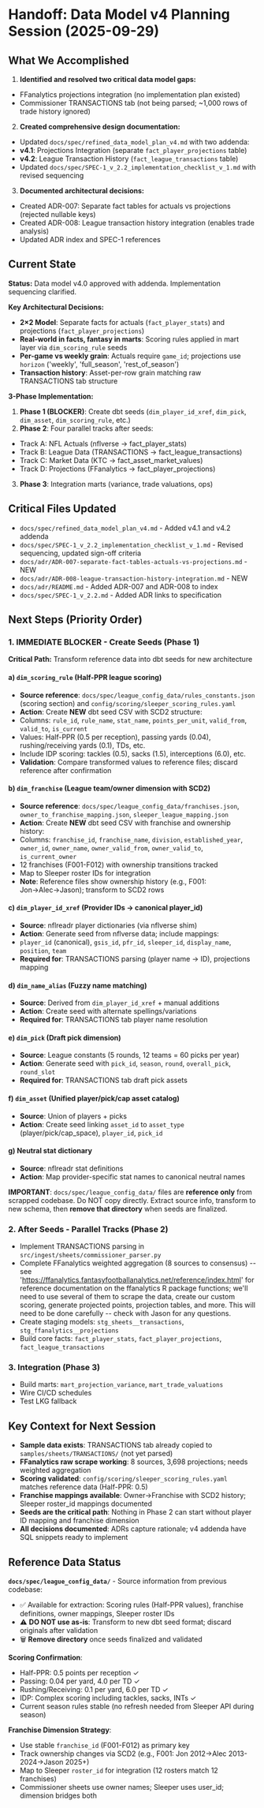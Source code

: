 # Handoff: Data Model v4 Planning Session (2025-09-29)

## What We Accomplished

1. **Identified and resolved two critical data model gaps:**

- FFanalytics projections integration (no implementation plan existed)
- Commissioner TRANSACTIONS tab (not being parsed; ~1,000 rows of trade history ignored)

2. **Created comprehensive design documentation:**

- Updated `docs/spec/refined_data_model_plan_v4.md` with two addenda:
- **v4.1**: Projections Integration (separate `fact_player_projections` table)
- **v4.2**: League Transaction History (`fact_league_transactions` table)
- Updated `docs/spec/SPEC-1_v_2.2_implementation_checklist_v_1.md` with revised sequencing

3. **Documented architectural decisions:**

- Created ADR-007: Separate fact tables for actuals vs projections (rejected nullable keys)
- Created ADR-008: League transaction history integration (enables trade analysis)
- Updated ADR index and SPEC-1 references

## Current State

**Status:** Data model v4.0 approved with addenda. Implementation sequencing clarified.

**Key Architectural Decisions:**

- **2×2 Model**: Separate facts for actuals (`fact_player_stats`) and projections (`fact_player_projections`)
- **Real-world in facts, fantasy in marts**: Scoring rules applied in mart layer via `dim_scoring_rule` seeds
- **Per-game vs weekly grain**: Actuals require `game_id`; projections use `horizon` ('weekly', 'full_season', 'rest_of_season')
- **Transaction history**: Asset-per-row grain matching raw TRANSACTIONS tab structure

**3-Phase Implementation:**

1. **Phase 1 (BLOCKER)**: Create dbt seeds (`dim_player_id_xref`, `dim_pick`, `dim_asset`, `dim_scoring_rule`, etc.)
1. **Phase 2**: Four parallel tracks after seeds:

- Track A: NFL Actuals (nflverse → fact_player_stats)
- Track B: League Data (TRANSACTIONS → fact_league_transactions)
- Track C: Market Data (KTC → fact_asset_market_values)
- Track D: Projections (FFanalytics → fact_player_projections)

3. **Phase 3**: Integration marts (variance, trade valuations, ops)

## Critical Files Updated

- `docs/spec/refined_data_model_plan_v4.md` - Added v4.1 and v4.2 addenda
- `docs/spec/SPEC-1_v_2.2_implementation_checklist_v_1.md` - Revised sequencing, updated sign-off criteria
- `docs/adr/ADR-007-separate-fact-tables-actuals-vs-projections.md` - NEW
- `docs/adr/ADR-008-league-transaction-history-integration.md` - NEW
- `docs/adr/README.md` - Added ADR-007 and ADR-008 to index
- `docs/spec/SPEC-1_v_2.2.md` - Added ADR links to specification

## Next Steps (Priority Order)

### 1. IMMEDIATE BLOCKER - Create Seeds (Phase 1)

**Critical Path:** Transform reference data into dbt seeds for new architecture

#### a) `dim_scoring_rule` (Half-PPR league scoring)

- **Source reference**: `docs/spec/league_config_data/rules_constants.json` (scoring section) and `config/scoring/sleeper_scoring_rules.yaml`
- **Action**: Create **NEW** dbt seed CSV with SCD2 structure:
- Columns: `rule_id`, `rule_name`, `stat_name`, `points_per_unit`, `valid_from`, `valid_to`, `is_current`
- Values: Half-PPR (0.5 per reception), passing yards (0.04), rushing/receiving yards (0.1), TDs, etc.
- Include IDP scoring: tackles (0.5), sacks (1.5), interceptions (6.0), etc.
- **Validation**: Compare transformed values to reference files; discard reference after confirmation

#### b) `dim_franchise` (League team/owner dimension with SCD2)

- **Source reference**: `docs/spec/league_config_data/franchises.json`, `owner_to_franchise_mapping.json`, `sleeper_league_mapping.json`
- **Action**: Create **NEW** dbt seed CSV with franchise and ownership history:
- Columns: `franchise_id`, `franchise_name`, `division`, `established_year`, `owner_id`, `owner_name`, `owner_valid_from`, `owner_valid_to`,
  `is_current_owner`
- 12 franchises (F001-F012) with ownership transitions tracked
- Map to Sleeper roster IDs for integration
- **Note**: Reference files show ownership history (e.g., F001: Jon→Alec→Jason); transform to SCD2 rows

#### c) `dim_player_id_xref` (Provider IDs → canonical player_id)

- **Source**: nflreadr player dictionaries (via nflverse shim)
- **Action**: Generate seed from nflverse data; include mappings:
- `player_id` (canonical), `gsis_id`, `pfr_id`, `sleeper_id`, `display_name`, `position`, `team`
- **Required for**: TRANSACTIONS parsing (player name → ID), projections mapping

#### d) `dim_name_alias` (Fuzzy name matching)

- **Source**: Derived from `dim_player_id_xref` + manual additions
- **Action**: Create seed with alternate spellings/variations
- **Required for**: TRANSACTIONS tab player name resolution

#### e) `dim_pick` (Draft pick dimension)

- **Source**: League constants (5 rounds, 12 teams = 60 picks per year)
- **Action**: Generate seed with `pick_id`, `season`, `round`, `overall_pick`, `round_slot`
- **Required for**: TRANSACTIONS tab draft pick assets

#### f) `dim_asset` (Unified player/pick/cap asset catalog)

- **Source**: Union of players + picks
- **Action**: Create seed linking `asset_id` to `asset_type` (player/pick/cap_space), `player_id`, `pick_id`

#### g) Neutral stat dictionary

- **Source**: nflreadr stat definitions
- **Action**: Map provider-specific stat names to canonical neutral names

**IMPORTANT**: `docs/spec/league_config_data/` files are **reference only** from scrapped codebase. Do NOT copy directly. Extract source info, transform to
new schema, then **remove that directory** when seeds are finalized.

### 2. After Seeds - Parallel Tracks (Phase 2)

- Implement TRANSACTIONS parsing in `src/ingest/sheets/commissioner_parser.py`
- Complete FFanalytics weighted aggregation (8 sources to consensus) -- see '<https://ffanalytics.fantasyfootballanalytics.net/reference/index.html>' for reference documentation on the ffanalytics R package functions; we'll need to use several of them to scrape the data, create our custom scoring, generate projected points, projection tables, and more. This will need to be done carefully -- check with Jason for any questions.
- Create staging models: `stg_sheets__transactions`, `stg_ffanalytics__projections`
- Build core facts: `fact_player_stats`, `fact_player_projections`, `fact_league_transactions`

### 3. Integration (Phase 3)

- Build marts: `mart_projection_variance`, `mart_trade_valuations`
- Wire CI/CD schedules
- Test LKG fallback

## Key Context for Next Session

- **Sample data exists**: TRANSACTIONS tab already copied to `samples/sheets/TRANSACTIONS/` (not yet parsed)
- **FFanalytics raw scrape working**: 8 sources, 3,698 projections; needs weighted aggregation
- **Scoring validated**: `config/scoring/sleeper_scoring_rules.yaml` matches reference data (Half-PPR: 0.5)
- **Franchise mappings available**: Owner→Franchise with SCD2 history; Sleeper roster_id mappings documented
- **Seeds are the critical path**: Nothing in Phase 2 can start without player ID mapping and franchise dimension
- **All decisions documented**: ADRs capture rationale; v4 addenda have SQL snippets ready to implement

## Reference Data Status

**`docs/spec/league_config_data/`** - Source information from previous codebase:

- ✅ Available for extraction: Scoring rules (Half-PPR values), franchise definitions, owner mappings, Sleeper roster IDs
- ⚠️ **DO NOT use as-is**: Transform to new dbt seed format; discard originals after validation
- 🗑️ **Remove directory** once seeds finalized and validated

**Scoring Confirmation**:

- Half-PPR: 0.5 points per reception ✓
- Passing: 0.04 per yard, 4.0 per TD ✓
- Rushing/Receiving: 0.1 per yard, 6.0 per TD ✓
- IDP: Complex scoring including tackles, sacks, INTs ✓
- Current season rules stable (no refresh needed from Sleeper API during season)

**Franchise Dimension Strategy**:

- Use stable `franchise_id` (F001-F012) as primary key
- Track ownership changes via SCD2 (e.g., F001: Jon 2012→Alec 2013-2024→Jason 2025+)
- Map to Sleeper `roster_id` for integration (12 rosters match 12 franchises)
- Commissioner sheets use owner names; Sleeper uses user_id; dimension bridges both
